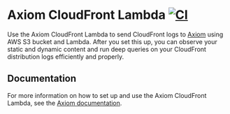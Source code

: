 # Axiom CloudFront Lambda [![CI](https://github.com/axiomhq/axiom-cloudfront-lambda/actions/workflows/ci.yaml/badge.svg)](https://github.com/axiomhq/axiom-cloudfront-lambda/actions/workflows/ci.yaml)

Use the Axiom CloudFront Lambda to send CloudFront logs to [Axiom](https://axiom.co) using AWS S3 bucket and Lambda. After you set this up, you can observe your static and dynamic content and run deep queries on your CloudFront distribution logs efficiently and properly.

## Documentation

For more information on how to set up and use the Axiom CloudFront Lambda, see the [Axiom documentation](https://axiom.co/docs/send-data/cloudfront).